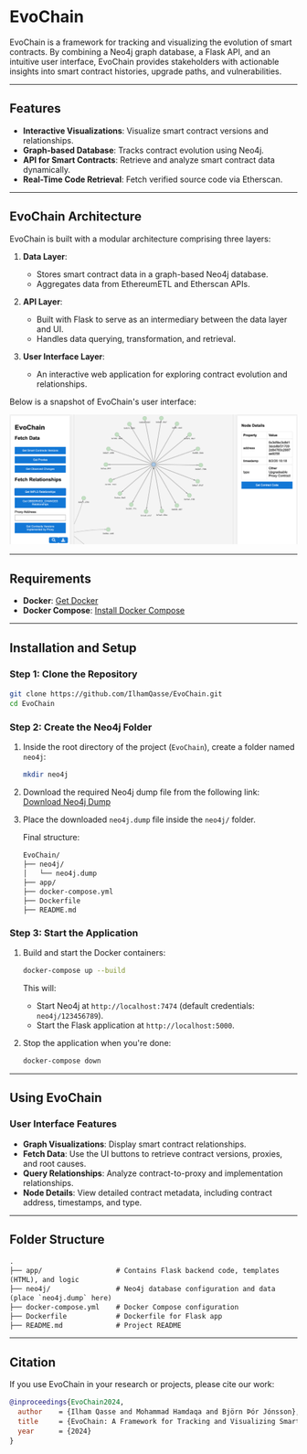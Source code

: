 
# EvoChain

EvoChain is a framework for tracking and visualizing the evolution of smart contracts. By combining a Neo4j graph database, a Flask API, and an intuitive user interface, EvoChain provides stakeholders with actionable insights into smart contract histories, upgrade paths, and vulnerabilities.

---

## Features

- **Interactive Visualizations**: Visualize smart contract versions and relationships.
- **Graph-based Database**: Tracks contract evolution using Neo4j.
- **API for Smart Contracts**: Retrieve and analyze smart contract data dynamically.
- **Real-Time Code Retrieval**: Fetch verified source code via Etherscan.

---

## EvoChain Architecture

EvoChain is built with a modular architecture comprising three layers:

1. **Data Layer**:
   - Stores smart contract data in a graph-based Neo4j database.
   - Aggregates data from EthereumETL and Etherscan APIs.

2. **API Layer**:
   - Built with Flask to serve as an intermediary between the data layer and UI.
   - Handles data querying, transformation, and retrieval.

3. **User Interface Layer**:
   - An interactive web application for exploring contract evolution and relationships.

Below is a snapshot of EvoChain's user interface:

![EvoChain Interface](docs/EvoChain-interface.png)

---

## Requirements

- **Docker**: [Get Docker](https://docs.docker.com/get-docker/)
- **Docker Compose**: [Install Docker Compose](https://docs.docker.com/compose/install/)

---

## Installation and Setup

### Step 1: Clone the Repository

```bash
git clone https://github.com/IlhamQasse/EvoChain.git
cd EvoChain
```

### Step 2: Create the Neo4j Folder

1. Inside the root directory of the project (`EvoChain`), create a folder named `neo4j`:
   ```bash
   mkdir neo4j
   ```

2. Download the required Neo4j dump file from the following link:
   [Download Neo4j Dump](https://drive.google.com/file/d/12VaL4Wc0_29Ir3THeIQbY10yooGE_OgH/view?usp=sharing)

3. Place the downloaded `neo4j.dump` file inside the `neo4j/` folder.

   Final structure:
   ```plaintext
   EvoChain/
   ├── neo4j/
   │   └── neo4j.dump
   ├── app/
   ├── docker-compose.yml
   ├── Dockerfile
   ├── README.md
   ```

### Step 3: Start the Application

1. Build and start the Docker containers:

   ```bash
   docker-compose up --build
   ```

   This will:
   - Start Neo4j at `http://localhost:7474` (default credentials: `neo4j/123456789`).
   - Start the Flask application at `http://localhost:5000`.

2. Stop the application when you're done:

   ```bash
   docker-compose down
   ```

---

## Using EvoChain

### User Interface Features

- **Graph Visualizations**: Display smart contract relationships.
- **Fetch Data**: Use the UI buttons to retrieve contract versions, proxies, and root causes.
- **Query Relationships**: Analyze contract-to-proxy and implementation relationships.
- **Node Details**: View detailed contract metadata, including contract address, timestamps, and type.

---

## Folder Structure

```plaintext
.
├── app/                  # Contains Flask backend code, templates (HTML), and logic
├── neo4j/                # Neo4j database configuration and data (place `neo4j.dump` here)
├── docker-compose.yml    # Docker Compose configuration
├── Dockerfile            # Dockerfile for Flask app
├── README.md             # Project README
```

---

## Citation

If you use EvoChain in your research or projects, please cite our work:

```bibtex
@inproceedings{EvoChain2024,
  author    = {Ilham Qasse and Mohammad Hamdaqa and Björn Þór Jónsson},
  title     = {EvoChain: A Framework for Tracking and Visualizing Smart Contract Evolution},
  year      = {2024}
}
```
